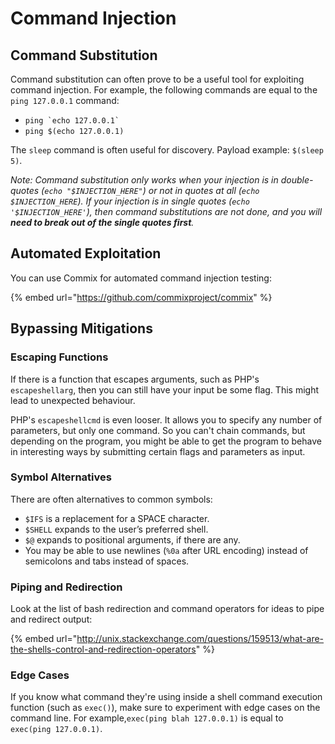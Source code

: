 # Command Injection

## Command Substitution

Command substitution can often prove to be a useful tool for exploiting command injection. For example, the following commands are equal to the `ping 127.0.0.1` command:

* `` ping `echo 127.0.0.1` ``&#x20;
* `ping $(echo 127.0.0.1)`&#x20;

The `sleep` command is often useful for discovery. Payload example: `$(sleep 5)`.

_Note: Command substitution only works when your injection is in double-quotes  (`echo "$INJECTION_HERE"`) or not in quotes at all (`echo $INJECTION_HERE`). If your injection is in single quotes (`echo '$INJECTION_HERE'`), then command substitutions are not done, and you will **need to break out of the single quotes first**._

## Automated Exploitation

You can use Commix for automated command injection testing:&#x20;

{% embed url="https://github.com/commixproject/commix" %}

## Bypassing Mitigations

### Escaping Functions

If there is a function that escapes arguments, such as PHP's `escapeshellarg`, then you can still have your input be some flag. This might lead to unexpected behaviour.

PHP's   `escapeshellcmd` is even looser. It allows you to specify any number of parameters, but only one command. So you can't chain commands, but depending on the program, you might be able to get the program to behave in interesting ways by submitting certain flags and parameters as input.

### Symbol Alternatives

There are often alternatives to common symbols:

* `$IFS` is a replacement for a SPACE character.
* `$SHELL` expands to the user’s preferred shell.&#x20;
* `$@` expands to positional arguments, if there are any.&#x20;
* You may be able to use newlines (`%0a` after URL encoding) instead of semicolons and tabs instead of spaces.

### Piping and Redirection

Look at the list of bash redirection and command operators for ideas to pipe and redirect output:&#x20;

{% embed url="http://unix.stackexchange.com/questions/159513/what-are-the-shells-control-and-redirection-operators" %}

### Edge Cases

If you know what command they're using inside a shell command execution function (such as `exec()`), make sure to experiment with edge cases on the command line. For example,`exec(ping blah 127.0.0.1)` is equal to `exec(ping 127.0.0.1)`.

